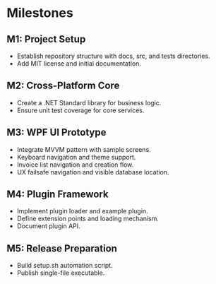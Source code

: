 # Milestones

## M1: Project Setup
- Establish repository structure with docs, src, and tests directories.
- Add MIT license and initial documentation.

## M2: Cross-Platform Core
- Create a .NET Standard library for business logic.
- Ensure unit test coverage for core services.

## M3: WPF UI Prototype
- Integrate MVVM pattern with sample screens.
- Keyboard navigation and theme support.
- Invoice list navigation and creation flow.
- UX failsafe navigation and visible database location.

## M4: Plugin Framework
- Implement plugin loader and example plugin.
- Define extension points and loading mechanism.
- Document plugin API.

## M5: Release Preparation
- Build setup.sh automation script.
- Publish single-file executable.
